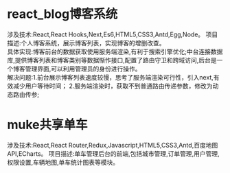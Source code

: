
# react_blog博客系统
涉及技术:React,React Hooks,Next,Es6,HTML5,CSS3,Antd,Egg,Node。
项目描述:个人博客系统，展示博客列表，实现博客的增删改查。     
具体实现:博客前台的数据获取使用服务端渲染,有利于搜索引擎优化;中台连接数据库,提供博客列表和博客类别等数据惭怍接口,配置了路由守卫和跨域访问,后台是一个博客管理界面,可以利用管理员的身份进行操作。    
解决问题:1.前台展示博客列表速度较慢，思考了服务端渲染可行性，引入next,有效减少用户等待时间；
        2.服务端渲染时，获取不到普通路由传递参数，修改为动态路由传参;
# muke共享单车
涉及技术:React,React Router,Redux,Javascript,HTML5,CSS3,Antd,百度地图API,ECharts。
项目描述:单车管理后台的前端,包括城市管理,订单管理,用户管理,权限设置,车辆地图,单车统计图表等模块。          
